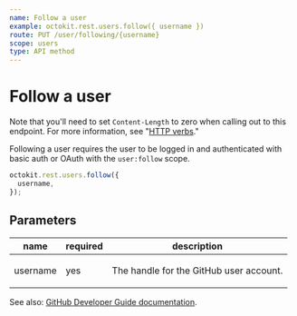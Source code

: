 ```yaml
---
name: Follow a user
example: octokit.rest.users.follow({ username })
route: PUT /user/following/{username}
scope: users
type: API method
---
```


# Follow a user

Note that you'll need to set `Content-Length` to zero when calling out to this endpoint. For more information, see "[HTTP verbs](https://docs.github.com/rest/overview/resources-in-the-rest-api#http-verbs)."

Following a user requires the user to be logged in and authenticated with basic auth or OAuth with the `user:follow` scope.

```js
octokit.rest.users.follow({
  username,
});
```

## Parameters

<table>
  <thead>
    <tr>
      <th>name</th>
      <th>required</th>
      <th>description</th>
    </tr>
  </thead>
  <tbody>
    <tr><td>username</td><td>yes</td><td>

The handle for the GitHub user account.

</td></tr>
  </tbody>
</table>

See also: [GitHub Developer Guide documentation](https://docs.github.com/rest/users/followers#follow-a-user).
